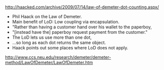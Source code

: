 
http://haacked.com/archive/2009/07/14/law-of-demeter-dot-counting.aspx/

* Phil Haack on the Law of Demeter.
* Main benefit of LoD: Low coupling via encapsulation.
* "Rather than having a customer hand over his wallet to the paperboy, 
* "[instead have the] paperboy request payment from the customer."
* The LoD lets us use more than one dot, 
* ...so long as each dot returns the same object.
* Haack points out some places where LoD does not apply.

http://www.ccs.neu.edu/research/demeter/demeter-method/LawOfDemeter/LawOfDemeter.htm
